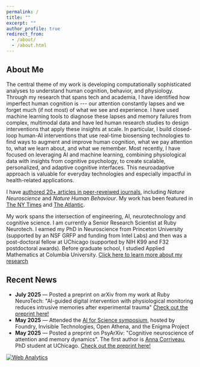 ```yaml
---
permalink: /
title: ""
excerpt: ""
author_profile: true
redirect_from: 
  - /about/
  - /about.html
---
```


## About Me


The central theme of my work is developing computationally sophisticated analyses to understand human cognition, behavior, and physiology. Through my research that spans tech and academia, I have identified how imperfect human cognition is --- our attention constantly lapses and we forget much (if not most) of what we see and experience. I have used machine learning tools to diagnose these lapses and memory failures from complex, multimodal data and have led human research studies to design interventions that apply these insights at scale. In particular, I build closed-loop human-AI interventions that use real-time biosensing technologies to find ways to augment and improve human cognition, what we pay attention to, what we learn about, and what we remember. Most recently, I have focused on leveraging AI and machine learning, combining physiological data with insights from cognitive psychology, to create scalable, personalized, and adaptive cognitive interfaces. This neuroadaptive approach is valuable for everyday technologies and especially impactful in health-related applications. <br>

I have [authored 20+ articles in peer-reveiwed journals](/publications), including *Nature Neuroscience* and *Nature Human Behaviour*. My work has been featured in [The NY Times](https://www.nytimes.com/2015/02/10/science/training-the-mind-not-to-wander.html) and [The Atlantic](https://www.theatlantic.com/technology/archive/2015/02/the-attention-machine/385284/). <br>

My work spans the intersection of engineering, AI, neurotechnology and cognitive science. I am currently a Senior Research Scientist at Ruby Neurotech. I earned my PhD in Neuroscience from Princeton University (supported by an NSF GRFP and funding from Intel Labs) and then was a post-doctoral fellow at UChicago (supported by NIH K99 and F32 postdoctoral awards). Before graduate school, I studied Applied Mathematics at Columbia University.
[Click here to learn more about my research](/research)

## Recent News

- **July 2025** — Posted a preprint on arXiv from my work at Ruby NeuroTech: "AI-guided digital intervention with physiological monitoring reduces intrusive memories after experimental trauma" [Check out the preprint here!](https://arxiv.org/abs/2507.01081)
- **May 2025** — Attended the [AI for Science symposium](https://mlfoundry.com/ai-for-science-symposium), hosted by Foundry, Invisible Technologies, Open Athena, and the Enigma Project
- **May 2025** — Posted a preprint on PsyArXiv: "Cognitive neuroscience of attention and memory dynamics". The first author is [Anna Corriveau](https://annacorriveau.github.io/), PhD student at UChicago. [Check out the preprint here!](https://osf.io/preprints/psyarxiv/n7tma_v1)

<!-- Default Statcounter code for Github Personal Website
http://debetten.github.io -->
<script type="text/javascript">
var sc_project=12843941; 
var sc_invisible=1; 
var sc_security="48f3caee"; 
</script>
<script type="text/javascript"
src="https://www.statcounter.com/counter/counter.js"
async></script>
<noscript><div class="statcounter"><a title="Web Analytics"
href="https://statcounter.com/" target="_blank"><img
class="statcounter"
src="https://c.statcounter.com/12843941/0/48f3caee/1/"
alt="Web Analytics"
referrerPolicy="no-referrer-when-downgrade"></a></div></noscript>
<!-- End of Statcounter Code -->
